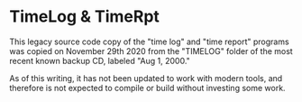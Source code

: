 # TimeLog & TimeRpt

This legacy source code copy of the "time log" and "time report" programs was
copied on November 29th 2020 from the "TIMELOG" folder of the most recent known
backup CD, labeled "Aug 1, 2000."

As of this writing, it has not been updated to work with modern tools, and
therefore is not expected to compile or build without investing some work.


